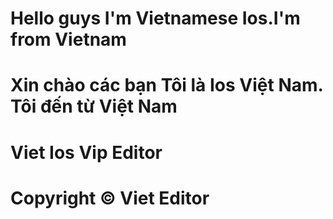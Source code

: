 # Hello guys I'm Vietnamese Ios.I'm from Vietnam
# Xin chào các bạn Tôi là Ios Việt Nam. Tôi đến từ Việt Nam
# Viet Ios Vip Editor
# Copyright © Viet Editor
